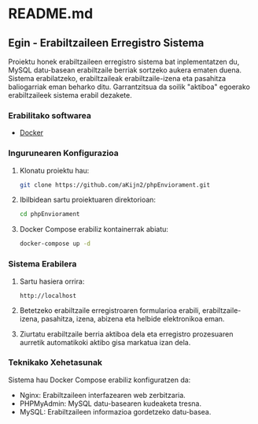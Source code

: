 # README.md

## Egin - Erabiltzaileen Erregistro Sistema

Proiektu honek erabiltzaileen erregistro sistema bat inplementatzen du, MySQL datu-basean erabiltzaile berriak sortzeko aukera ematen duena. Sistema erabilatzeko, erabiltzaileak erabiltzaile-izena eta pasahitza baliogarriak eman beharko ditu. Garrantzitsua da soilik "aktiboa" egoerako erabiltzaileek sistema erabil dezakete.

### Erabilitako softwarea

- [Docker](https://www.docker.com/)

### Ingurunearen Konfigurazioa

1. Klonatu proiektu hau:

    ```bash
    git clone https://github.com/aKijn2/phpEnviorament.git
    ```

2. Ibilbidean sartu proiektuaren direktorioan:

    ```bash
    cd phpEnviorament
    ```

3. Docker Compose erabiliz kontainerrak abiatu:

    ```bash
    docker-compose up -d
    ```

### Sistema Erabilera

1. Sartu hasiera orrira:

    ```
    http://localhost
    ```

2. Betetzeko erabiltzaile erregistroaren formularioa erabili, erabiltzaile-izena, pasahitza, izena, abizena eta helbide elektronikoa eman.

3. Ziurtatu erabiltzaile berria aktiboa dela eta erregistro prozesuaren aurretik automatikoki aktibo gisa markatua izan dela.

### Teknikako Xehetasunak

Sistema hau Docker Compose erabiliz konfiguratzen da:

- Nginx: Erabiltzaileen interfazearen web zerbitzaria.
- PHPMyAdmin: MySQL datu-basearen kudeaketa tresna.
- MySQL: Erabiltzaileen informazioa gordetzeko datu-basea.
